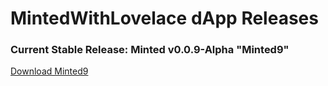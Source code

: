 # MintedWithLovelace dApp Releases
### Current Stable Release: Minted v0.0.9-Alpha "Minted9"

[Download Minted9](https://github.com/MadeWithLovelace/MintedWithLovelace/raw/main/dapp/releases/Minted9s.tar.gz)

